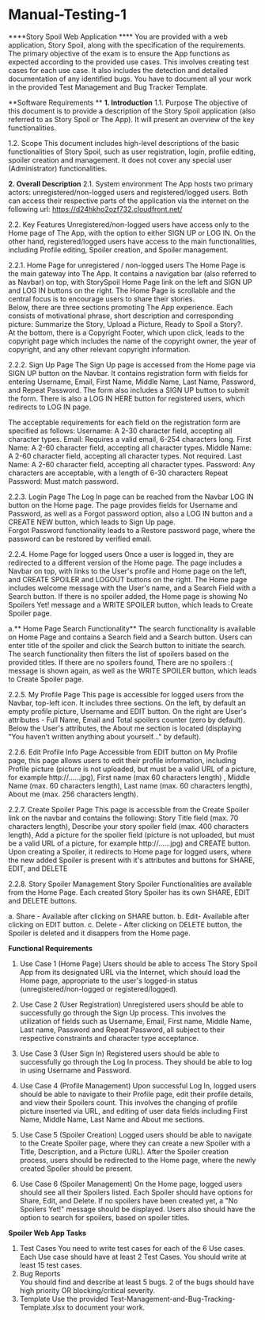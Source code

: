 # Manual-Testing-1
  
****Story Spoil Web Application ****
You are provided with a web application, Story Spoil, along with the specification of the requirements. The primary objective of the exam is to ensure the App functions as expected according to the provided use cases. This involves creating test cases for each use case. It also includes the detection and detailed documentation of any identified bugs. You have to document all your work in the provided Test Management and Bug Tracker Template. 

**Software Requirements **
**1. Introduction** 
1.1. Purpose 
The objective of this document is to provide a description of the Story Spoil application (also referred to as Story Spoil or The App). It will present an overview of the key functionalities. 

1.2. Scope 
This document includes high-level descriptions of the basic functionalities of Story Spoil, such as user registration, login, profile editing, spoiler creation and management. It does not cover any special user (Administrator) functionalities. 
 
**2. Overall Description** 
2.1. System environment 
The App hosts two primary actors: unregistered/non-logged users and registered/logged users. Both can access their respective parts of the application via the internet on the following url: 
https://d24hkho2ozf732.cloudfront.net/  
 
2.2. Key Features 
Unregistered/non-logged users have access only to the Home page of The App, with the option to either SIGN UP or LOG IN. On the other hand, registered/logged users have access to the main functionalities, including Profile editing, Spoiler creation, and Spoiler management. 

2.2.1. Home Page for unregistered / non-logged users 
The Home Page is the main gateway into The App. It contains a navigation bar (also referred to as Navbar) on top, with StorySpoil Home Page link on the left and SIGN UP and LOG IN buttons on the right. The Home Page is scrollable and the central focus is to encourage users to share their stories.  
Below, there are three sections promoting The App experience. Each consists of motivational phrase, short description and corresponding picture: Summarize the Story, Upload a Picture, Ready to Spoil a Story?.  
At the bottom, there is a Copyright Footer, which upon click, leads to the copyright page which includes the name of the copyright owner, the year of copyright, and any other relevant copyright information. 

2.2.2. Sign Up Page 
The Sign Up page is accessed from the Home page via SIGN UP button on the Navbar. It contains registration form with fields for entering Username, Email, First Name, Middle Name, Last Name, Password, and Repeat Password. The form also includes a SIGN UP button to submit the form. There is also a LOG IN HERE button for registered users, which redirects to LOG IN page. 

The acceptable requirements for each field on the registration form are specified as follows: 
Username: A 2-30 character field, accepting all character types.  Email: Requires a valid email, 6-254 characters long. 
First Name: A 2-60 character field, accepting all character types. 
Middle Name: A 2-60 character field, accepting all character types. Not required. 
Last Name: A 2-60 character field, accepting all character types. 
Password: Any characters are acceptable, with a length of 6-30 characters Repeat Password: Must match password.

2.2.3. Login Page
The Log In page can be reached from the Navbar LOG IN button on the Home page. The page provides fields for Username and Password, as well as a Forgot password option, also a LOG IN button and a CREATE NEW button, which leads to Sign Up page.  
Forgot Password functionality leads to a Restore password page, where the password can be restored by verified email. 

 2.2.4. Home Page for logged users
Once a user is logged in, they are redirected to a different version of the Home page. The page includes a Navbar on top, with links to the User's profile and Home page on the left, and CREATE SPOILER and LOGOUT buttons on the right. The Home page includes welcome message with the User's name, and a Search Field with a Search button. If there is no spoiler added, the Home page is showing No Spoilers Yet! message and a WRITE SPOILER button, which leads to Create Spoiler page. 

а.** Home Page Search Functionality** 
The search functionality is available on Home Page and contains  a Search field and a Search button. Users can enter title of the spoiler and click the Search button to initiate the search. The search functionality then filters the list of spoilers based on the provided titles. If there are no spoilers found, There are no spoilers :( message is shown again, as well as the WRITE SPOILER button, which leads to Create Spoiler page.  

 2.2.5. My Profile Page 
This page is accessible for logged users from the Navbar, top-left icon.  It includes three sections. On the left, by default an empty profile picture, Username and EDIT button. On the right are User's attributes  - Full Name, Email and Total spoilers counter (zero by default). Below the User's attributes, the About me section is located (displaying "You haven’t written anything about yourself…" by default). 

  2.2.6. Edit Profile Info Page
 Accessible from EDIT button on My Profile page, this page allows users to edit their profile information, including Profile picture (picture is not uploaded, but must be a valid URL of a picture, for example http://......jpg), First name (max 60 characters length) , Middle Name (max. 60 characters length), Last name (max. 60 characters length), About me (max. 256 characters length).  
 
 2.2.7. Create Spoiler Page 
This page is accessible from the Create Spoiler link on the navbar and contains the following: Story Title field (max. 70 characters length), Describe your story spoiler field (max. 400 characters length), Add a picture for the spoiler field (picture is not uploaded, but must be a valid URL of a picture, for example http://......jpg) and CREATE button. 
  Upon creating a Spoiler, it redirects to Home page for logged users, where the new added Spoiler is present with it's attributes and buttons for SHARE, EDIT, and DELETE 

 2.2.8. Story Spoiler Management 
Story Spoiler Functionalities are available from the Home Page. Each created Story Spoiler has its own SHARE, EDIT and DELETE buttons.

a. Share - Available after clicking on SHARE button.
b. Edit- Available after clicking on EDIT button.
c. Delete - After clicking on DELETE button, the Spoiler is deleted and it disappers from the Home page. 

**Functional Requirements**  
1. Use Case 1 (Home Page) 
Users should be able to access The Story Spoil App from its designated URL via the Internet, which should load the Home page, appropriate to the user's logged-in status (unregistered/non-logged or registered/logged). 

2. Use Case 2 (User Registration) 
Unregistered users should be able to successfully go through the Sign Up process. This involves the utilization of fields such as Username, Email, First name, Middle Name, Last name, Password and Repeat Password, all subject to their respective constraints and character type acceptance.  

3. Use Case 3 (User Sign In) 
Registered users should be able to successfully go through the Log In process. They should be able to log in using  Username and Password. 

4. Use Case 4 (Profile Management) 
Upon successful Log In, logged users should be able to navigate to their Profile page, edit their profile details, and view their Spoilers count. This involves the changing of profile picture inserted via URL, and editing of user data fields including First Name, Middle Name, Last Name and About me sections. 

5. Use Case 5 (Spoiler Creation) 
Logged users should be able to navigate to the Create Spoiler page, where they can create a new Spoiler with a Title, Description, and a Picture (URL). After the Spoiler creation process, users should be redirected to the Home page, where the newly created Spoiler should be present. 
 
6. Use Case 6 (Spoiler Management) 
On the Home page, logged users should see all their Spoilers listed. Each Spoiler should have options for Share, Edit, and Delete. If no spoilers have been created yet, a "No Spoilers Yet!" message should be displayed. Users also should have the option to search for spoilers, based on spoiler titles. 

**Spoiler Web App Tasks** 
1. Test Cases 
You need to write test cases for each of the 6 Use cases. 
Each Use case should have at least 2 Test Cases. You should write at least 15 test cases.  
2. Bug Reports  
You should find and describe at least 5 bugs. 
2 of the bugs should have high priority OR blocking/critical severity. 
3. Template 
Use the provided Test-Management-and-Bug-Tracking-Template.xlsx to document your work. 


